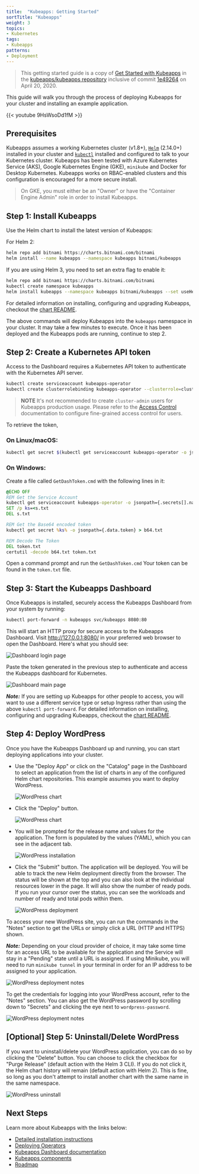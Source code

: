 ```yaml
---
title:  "Kubeapps: Getting Started"
sortTitle: "Kubeapps"
weight: 3
topics:
- Kubernetes
tags:
- Kubeapps
patterns:
- Deployment
---
```


> This getting started guide is a copy of [Get Started with Kubeapps](https://github.com/kubeapps/kubeapps/blob/master/docs/user/getting-started.md) in the [kubeapps/kubeapps repository](https://github.com/kubeapps/kubeapps) inclusive of commit [1e49264](https://github.com/kubeapps/kubeapps/commit/1e49264088094dfd327d2a24b62cda470cc547d0) on April 20, 2020.

This guide will walk you through the process of deploying Kubeapps for your cluster and installing an example application.

{{< youtube 9HsWsoDd1fM >}}

## Prerequisites

Kubeapps assumes a working Kubernetes cluster (v1.8+), [`Helm`](https://helm.sh/) (2.14.0+) installed in your cluster and [`kubectl`](https://kubernetes.io/docs/tasks/tools/install-kubectl/) installed and configured to talk to your Kubernetes cluster. Kubeapps has been tested with Azure Kubernetes Service (AKS), Google Kubernetes Engine (GKE), `minikube` and Docker for Desktop Kubernetes. Kubeapps works on RBAC-enabled clusters and this configuration is encouraged for a more secure install.

> On GKE, you must either be an "Owner" or have the "Container Engine Admin" role in order to install Kubeapps.



## Step 1: Install Kubeapps

Use the Helm chart to install the latest version of Kubeapps:

For Helm 2:

```bash
helm repo add bitnami https://charts.bitnami.com/bitnami
helm install --name kubeapps --namespace kubeapps bitnami/kubeapps
```

If you are using Helm 3, you need to set an extra flag to enable it:

```bash
helm repo add bitnami https://charts.bitnami.com/bitnami
kubectl create namespace kubeapps
helm install kubeapps --namespace kubeapps bitnami/kubeapps --set useHelm3=true
```

For detailed information on installing, configuring and upgrading Kubeapps, checkout the [chart README](https://github.com/kubeapps/kubeapps/blob/master/chart/kubeapps/README.md).

The above commands will deploy Kubeapps into the `kubeapps` namespace in your cluster. It may take a few minutes to execute. Once it has been deployed and the Kubeapps pods are running, continue to step 2.

## Step 2: Create a Kubernetes API token

Access to the Dashboard requires a Kubernetes API token to authenticate with the Kubernetes API server.

```bash
kubectl create serviceaccount kubeapps-operator
kubectl create clusterrolebinding kubeapps-operator --clusterrole=cluster-admin --serviceaccount=default:kubeapps-operator
```

> **NOTE** It's not recommended to create `cluster-admin` users for Kubeapps production usage. Please refer to the [Access Control](https://github.com/kubeapps/kubeapps/blob/master/docs/user/access-control.md) documentation to configure fine-grained access control for users.

To retrieve the token,

### On Linux/macOS:

```bash
kubectl get secret $(kubectl get serviceaccount kubeapps-operator -o jsonpath='{range .secrets[*]}{.name}{"\n"}{end}' | grep kubeapps-operator-token) -o jsonpath='{.data.token}' -o go-template='{{.data.token | base64decode}}' && echo
```

### On Windows:

Create a file called `GetDashToken.cmd` with the following lines in it:

```bat
@ECHO OFF
REM Get the Service Account
kubectl get serviceaccount kubeapps-operator -o jsonpath={.secrets[].name} > s.txt
SET /p ks=<s.txt
DEL s.txt

REM Get the Base64 encoded token
kubectl get secret %ks% -o jsonpath={.data.token} > b64.txt

REM Decode The Token
DEL token.txt
certutil -decode b64.txt token.txt
```

Open a command prompt and run the `GetDashToken.cmd` Your token can be found in the `token.txt` file.

## Step 3: Start the Kubeapps Dashboard

Once Kubeapps is installed, securely access the Kubeapps Dashboard from your system by running:

```bash
kubectl port-forward -n kubeapps svc/kubeapps 8080:80
```

This will start an HTTP proxy for secure access to the Kubeapps Dashboard. Visit http://127.0.0.1:8080/ in your preferred web browser to open the Dashboard. Here's what you should see:

![Dashboard login page](/images/guides/kubernetes/kubeapps/screenshots/dashboard-login.png)

Paste the token generated in the previous step to authenticate and access the Kubeapps dashboard for Kubernetes.

![Dashboard main page](/images/guides/kubernetes/kubeapps/screenshots/dashboard-home.png)

***Note:*** If you are setting up Kubeapps for other people to access, you will want to use a different service type or setup Ingress rather than using the above `kubectl port-forward`. For detailed information on installing, configuring and upgrading Kubeapps, checkout the [chart README](https://github.com/kubeapps/kubeapps/blob/master/chart/kubeapps/README.md).

## Step 4: Deploy WordPress

Once you have the Kubeapps Dashboard up and running, you can start deploying applications into your cluster.

- Use the "Deploy App" or click on the "Catalog" page in the Dashboard to select an application from the list of charts in any of the configured Helm chart repositories. This example assumes you want to deploy WordPress.

  ![WordPress chart](/images/guides/kubernetes/kubeapps/screenshots/wordpress-search.png)

- Click the "Deploy" button.

  ![WordPress chart](/images/guides/kubernetes/kubeapps/screenshots/wordpress-chart.png)

- You will be prompted for the release name and values for the application. The form is populated by the values (YAML), which you can see in the adjacent tab.

  ![WordPress installation](/images/guides/kubernetes/kubeapps/screenshots/wordpress-installation.png)

- Click the "Submit" button. The application will be deployed. You will be able to track the new Helm deployment directly from the browser. The status will be shown at the top and you can also look at the individual resources lower in the page. It will also show the number of ready pods. If you run your cursor over the status, you can see the workloads and number of ready and total pods within them.

  ![WordPress deployment](/images/guides/kubernetes/kubeapps/screenshots/wordpress-deployment.png)

To access your new WordPress site, you can run the commands in the "Notes" section to get the URLs or simply click a URL (HTTP and HTTPS) shown.

***Note:*** Depending on your cloud provider of choice, it may take some time for an access URL to be available for the application and the Service will stay in a "Pending" state until a URL is assigned. If using Minikube, you will need to run `minikube tunnel` in your terminal in order for an IP address to be assigned to your application.

![WordPress deployment notes](/images/guides/kubernetes/kubeapps/screenshots/wordpress-url.png)

To get the credentials for logging into your WordPress account, refer to the "Notes" section. You can also get the WordPress password by scrolling down to "Secrets" and clicking the eye next to `wordpress-password`.

![WordPress deployment notes](/images/guides/kubernetes/kubeapps/screenshots/wordpress-credentials.png)

## [Optional] Step 5: Uninstall/Delete WordPress
If you want to uninstall/delete your WordPress application, you can do so by clicking the "Delete" button. You can choose to click the checkbox for "Purge Release" (default action with the Helm 3 CLI). If you do not click it, the Helm chart history will remain (default action with Helm 2). This is fine, so long as you don't attempt to install another chart with the same name in the same namespace.

![WordPress uninstall](/images/guides/kubernetes/kubeapps/screenshots/wordpress-uninstall.png)

## Next Steps

Learn more about Kubeapps with the links below:

- [Detailed installation instructions](https://github.com/kubeapps/kubeapps/blob/master/chart/kubeapps/README.md)
- [Deploying Operators](https://github.com/kubeapps/kubeapps/blob/master/docs/user/operators.md)
- [Kubeapps Dashboard documentation](https://github.com/kubeapps/kubeapps/blob/master/docs/user/dashboard.md)
- [Kubeapps components](https://github.com/kubeapps/kubeapps/blob/master/docs/architecture/overview.md)
- [Roadmap](https://github.com/kubeapps/kubeapps/wiki/Roadmap)
